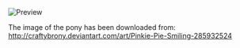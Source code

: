 ![Preview](https://raw.github.com/GNU-Pony/artwork/master/SYSLINUX/vesamenu/16:9/pinkie-pie+smiling/preview.png)

The image of the pony has been downloaded from:
    http://craftybrony.deviantart.com/art/Pinkie-Pie-Smiling-285932524
